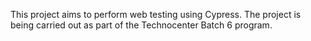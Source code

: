 This project aims to perform web testing using Cypress. The project is being carried out as part of the Technocenter Batch 6 program.
